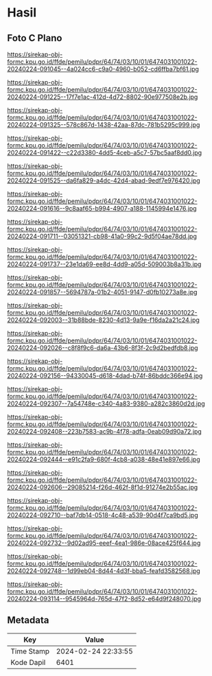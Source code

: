 # Hasil

## Foto C Plano

https://sirekap-obj-formc.kpu.go.id/ffde/pemilu/pdpr/64/74/03/10/01/6474031001022-20240224-091045--4a024cc6-c9a0-4960-b052-cd6ffba7bf61.jpg

https://sirekap-obj-formc.kpu.go.id/ffde/pemilu/pdpr/64/74/03/10/01/6474031001022-20240224-091225--17f7e1ac-412d-4d72-8802-90e977508e2b.jpg

https://sirekap-obj-formc.kpu.go.id/ffde/pemilu/pdpr/64/74/03/10/01/6474031001022-20240224-091325--578c867d-1438-42aa-87dc-781b5295c999.jpg

https://sirekap-obj-formc.kpu.go.id/ffde/pemilu/pdpr/64/74/03/10/01/6474031001022-20240224-091422--c22d3380-4dd5-4ceb-a5c7-57bc5aaf8dd0.jpg

https://sirekap-obj-formc.kpu.go.id/ffde/pemilu/pdpr/64/74/03/10/01/6474031001022-20240224-091525--da6fa829-a4dc-42d4-abad-9edf7e976420.jpg

https://sirekap-obj-formc.kpu.go.id/ffde/pemilu/pdpr/64/74/03/10/01/6474031001022-20240224-091616--9c8aaf65-b994-4907-a188-1145994e1476.jpg

https://sirekap-obj-formc.kpu.go.id/ffde/pemilu/pdpr/64/74/03/10/01/6474031001022-20240224-091711--03051321-cb98-41a0-99c2-9d5f04ae78dd.jpg

https://sirekap-obj-formc.kpu.go.id/ffde/pemilu/pdpr/64/74/03/10/01/6474031001022-20240224-091737--23e1da69-ee8d-4dd9-a05d-509003b8a31b.jpg

https://sirekap-obj-formc.kpu.go.id/ffde/pemilu/pdpr/64/74/03/10/01/6474031001022-20240224-091857--5694787a-01b2-4051-9147-d0fb10273a8e.jpg

https://sirekap-obj-formc.kpu.go.id/ffde/pemilu/pdpr/64/74/03/10/01/6474031001022-20240224-092003--31b88bde-8230-4d13-9a9e-f16da2a21c24.jpg

https://sirekap-obj-formc.kpu.go.id/ffde/pemilu/pdpr/64/74/03/10/01/6474031001022-20240224-092026--c8f8f9c6-da6a-43b6-8f3f-2c9d2bedfdb8.jpg

https://sirekap-obj-formc.kpu.go.id/ffde/pemilu/pdpr/64/74/03/10/01/6474031001022-20240224-092156--94330045-d618-4dad-b74f-86bddc366e94.jpg

https://sirekap-obj-formc.kpu.go.id/ffde/pemilu/pdpr/64/74/03/10/01/6474031001022-20240224-092307--7a54748e-c340-4a83-9380-a282c3860d2d.jpg

https://sirekap-obj-formc.kpu.go.id/ffde/pemilu/pdpr/64/74/03/10/01/6474031001022-20240224-092408--223b7583-ac9b-4f78-adfa-0eab09d90a72.jpg

https://sirekap-obj-formc.kpu.go.id/ffde/pemilu/pdpr/64/74/03/10/01/6474031001022-20240224-092444--e91c2fa9-680f-4cb8-a038-48e41e897e66.jpg

https://sirekap-obj-formc.kpu.go.id/ffde/pemilu/pdpr/64/74/03/10/01/6474031001022-20240224-092606--29085214-f26d-462f-8f1d-91274e2b55ac.jpg

https://sirekap-obj-formc.kpu.go.id/ffde/pemilu/pdpr/64/74/03/10/01/6474031001022-20240224-092710--baf7db14-0518-4c48-a539-90d4f7ca9bd5.jpg

https://sirekap-obj-formc.kpu.go.id/ffde/pemilu/pdpr/64/74/03/10/01/6474031001022-20240224-092732--9d02ad95-eeef-4ea1-986e-08ace425f644.jpg

https://sirekap-obj-formc.kpu.go.id/ffde/pemilu/pdpr/64/74/03/10/01/6474031001022-20240224-092748--1d99eb04-8d44-4d3f-bba5-feafd3582568.jpg

https://sirekap-obj-formc.kpu.go.id/ffde/pemilu/pdpr/64/74/03/10/01/6474031001022-20240224-093114--9545964d-765d-47f2-8d52-e64d9f248070.jpg


## Metadata

| Key        | Value               |
| ---------- | ------------------- |
| Time Stamp | 2024-02-24 22:33:55 |
| Kode Dapil | 6401                |



